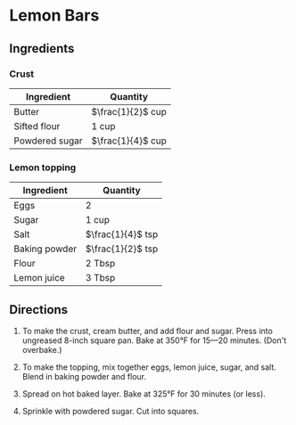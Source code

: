 # Lemon Bars

## Ingredients

### Crust

| Ingredient | Quantity |
| --- | --- |
| Butter | $\frac{1}{2}$ cup |
| Sifted flour | 1 cup |
| Powdered sugar | $\frac{1}{4}$ cup |

### Lemon topping

| Ingredient | Quantity |
| --- | --- |
| Eggs | 2 |
| Sugar | 1 cup |
| Salt | $\frac{1}{4}$ tsp |
| Baking powder | $\frac{1}{2}$ tsp |
| Flour | 2 Tbsp |
| Lemon juice | 3 Tbsp |

## Directions

1. To make the crust, cream butter, and add flour and sugar. Press into
   ungreased 8-inch square pan. Bake at 350°F for 15—20 minutes. (Don't
   overbake.) 

2. To make the topping, mix together eggs, lemon juice, sugar, and salt. Blend
   in baking powder and flour.

2. Spread on hot baked layer. Bake at 325°F for 30 minutes (or less).

3. Sprinkle with powdered sugar. Cut into squares.

